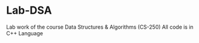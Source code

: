 # Lab-DSA
Lab work of the course Data Structures &amp; Algorithms (CS-250)
All code is in C++ Language
